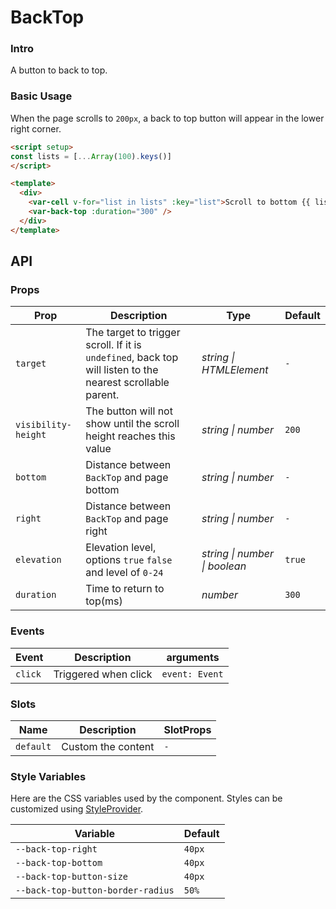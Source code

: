 # BackTop

### Intro

A button to back to top.

### Basic Usage

When the page scrolls to `200px`, a back to top button will appear in the lower right corner.

```html
<script setup>
const lists = [...Array(100).keys()]
</script>

<template>
  <div>
    <var-cell v-for="list in lists" :key="list">Scroll to bottom {{ list }}</var-cell>
    <var-back-top :duration="300" />
  </div>
</template>
```

## API

### Props

| Prop | Description                                                                                             | Type   | Default |
| ----- |---------------------------------------------------------------------------------------------------------|--------|-------|
| `target` | The target to trigger scroll. If it is `undefined`, back top will listen to the nearest scrollable parent. | _string \| HTMLElement_     | `-` |
| `visibility-height` | The button will not show until the scroll height reaches this value                                     | _string \| number_ | `200` |
| `bottom`            | Distance between `BackTop` and page bottom                                                              | _string \| number_ | `-` |
| `right`            | Distance between `BackTop` and page right                                                               | _string \| number_ | `-` |
| `elevation` | Elevation level, options `true` `false` and level of `0-24` | _string \| number \| boolean_|   `true`    |
| `duration` | Time to return to top(ms)                                                                               | _number_ | `300` |

### Events

| Event | Description | arguments |
| ----- | -------------- | -------- |
| `click` | Triggered when click | `event: Event` |

### Slots

| Name | Description | SlotProps |
| ----- | -------------- | -------- |
| `default` | Custom the content | `-` |

### Style Variables

Here are the CSS variables used by the component. Styles can be customized using [StyleProvider](#/en-US/style-provider).

| Variable | Default |
| --- | --- |
| `--back-top-right` | `40px` |
| `--back-top-bottom` | `40px` |
| `--back-top-button-size` | `40px` |
| `--back-top-button-border-radius` | `50%` |
